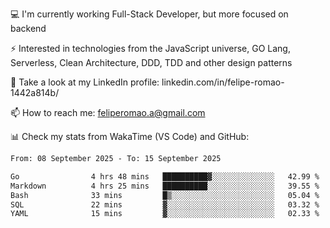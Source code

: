 💻 I'm currently working Full-Stack Developer, but more focused on backend

⚡ Interested in technologies from the JavaScript universe, GO Lang, Serverless, Clean Architecture, DDD, TDD and other design patterns

👥 Take a look at my LinkedIn profile: linkedin.com/in/felipe-romao-1442a814b/

📫 How to reach me: feliperomao.a@gmail.com

📊 Check my stats from WakaTime (VS Code) and GitHub:

<!--START_SECTION:waka-->

```txt
From: 08 September 2025 - To: 15 September 2025

Go                4 hrs 48 mins   ██████████▓░░░░░░░░░░░░░░   42.99 %
Markdown          4 hrs 25 mins   ██████████░░░░░░░░░░░░░░░   39.55 %
Bash              33 mins         █▒░░░░░░░░░░░░░░░░░░░░░░░   05.04 %
SQL               22 mins         ▓░░░░░░░░░░░░░░░░░░░░░░░░   03.32 %
YAML              15 mins         ▓░░░░░░░░░░░░░░░░░░░░░░░░   02.33 %
```

<!--END_SECTION:waka-->

